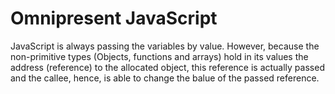 # Omnipresent JavaScript

JavaScript is always passing the variables by value. However, because the non-primitive types (Objects, functions and arrays) hold in its values the address (reference) to the allocated object, this reference is actually passed and the callee, hence, is able to change the balue of the passed reference.
